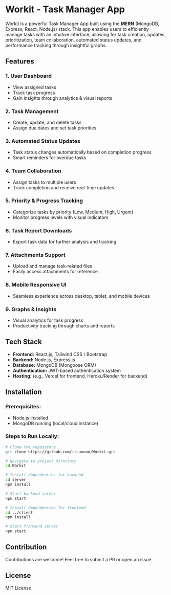 # Workit - Task Manager App

Workit is a powerful Task Manager App built using the **MERN** (MongoDB, Express, React, Node.js) stack. This app enables users to efficiently manage tasks with an intuitive interface, allowing for task creation, updates, prioritization, team collaboration, automated status updates, and performance tracking through insightful graphs.

## Features

### 1. User Dashboard

- View assigned tasks
- Track task progress
- Gain insights through analytics & visual reports

### 2. Task Management

- Create, update, and delete tasks
- Assign due dates and set task priorities

### 3. Automated Status Updates

- Task status changes automatically based on completion progress
- Smart reminders for overdue tasks

### 4. Team Collaboration

- Assign tasks to multiple users
- Track completion and receive real-time updates

### 5. Priority & Progress Tracking

- Categorize tasks by priority (Low, Medium, High, Urgent)
- Monitor progress levels with visual indicators

### 6. Task Report Downloads

- Export task data for further analysis and tracking

### 7. Attachments Support

- Upload and manage task-related files
- Easily access attachments for reference

### 8. Mobile Responsive UI

- Seamless experience across desktop, tablet, and mobile devices

### 9. Graphs & Insights

- Visual analytics for task progress
- Productivity tracking through charts and reports

## Tech Stack

- **Frontend:** React.js, Tailwind CSS / Bootstrap
- **Backend:** Node.js, Express.js
- **Database:** MongoDB (Mongoose ORM)
- **Authentication:** JWT-based authentication system
- **Hosting:** (e.g., Vercel for frontend, Heroku/Render for backend)

## Installation

### Prerequisites:

- Node.js installed
- MongoDB running (local/cloud instance)

### Steps to Run Locally:

```bash
# Clone the repository
git clone https://github.com/itsamann/Workit.git

# Navigate to project directory
cd Workit

# Install dependencies for backend
cd server
npm install

# Start backend server
npm start

# Install dependencies for frontend
cd ../client
npm install

# Start frontend server
npm start
```

## Contribution

Contributions are welcome! Feel free to submit a PR or open an issue.

## License

MIT License
